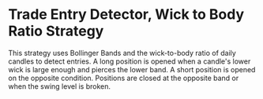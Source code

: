 # Trade Entry Detector, Wick to Body Ratio Strategy

This strategy uses Bollinger Bands and the wick-to-body ratio of daily candles to detect entries. A long position is opened when a candle's lower wick is large enough and pierces the lower band. A short position is opened on the opposite condition. Positions are closed at the opposite band or when the swing level is broken.
